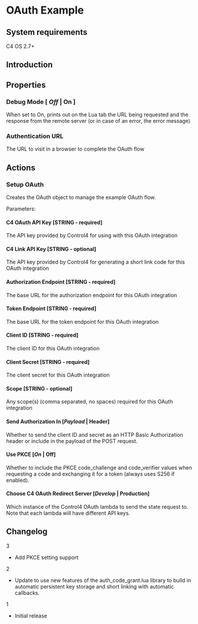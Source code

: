 [copyright]: # (Copyright 2023 Snap One, LLC. All rights reserved.)

# OAuth Example

## System requirements

C4 OS 2.7+

## Introduction

## Properties

### Debug Mode [ *Off* | On ]

When set to On, prints out on the Lua tab the URL being requested and the response from the remote server (or in case of an error, the error message)

### Authentication URL

The URL to visit in a browser to complete the OAuth flow

## Actions

### Setup OAuth

Creates the OAuth object to manage the example OAuth flow.

Parameters:

#### C4 OAuth API Key [STRING - required]

The API key provided by Control4 for using with this OAuth integration

#### C4 Link API Key [STRING - optional]

The API key provided by Control4 for generating a short link code for this OAuth integration

#### Authorization Endpoint [STRING - required]

The base URL for the authorization endpoint for this OAuth integration

#### Token Endpoint [STRING - required]

The base URL for the token endpoint for this OAuth integration

#### Client ID [STRING - required]

The client ID for this OAuth integration

#### Client Secret [STRING - required]

The client secret for this OAuth integration

#### Scope [STRING - optional]

Any scope(s) (comma separated, no spaces) required for this OAuth integration

#### Send Authorization In [*Payload* | Header]

Whether to send the client ID and secret as an HTTP Basic Authorization header or include in the payload of the POST request.

#### Use PKCE [*On* | Off]

Whether to include the PKCE code_challenge and code_verifier values when requesting a code and exchanging it for a token (always uses S256 if enabled).

#### Choose C4 OAuth Redirect Server [*Develop* | Production]

Which instance of the Control4 OAuth lambda to send the state request to.  Note that each lambda will have different API keys.

## Changelog

3

- Add PKCE setting support

2

- Update to use new features of the auth_code_grant.lua library to build in automatic persistent key storage and short linking with automatic callbacks.

1

- Initial release